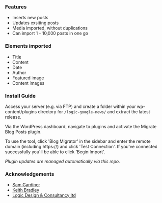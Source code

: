 ### Features

- Inserts new posts
- Updates exsiting posts
- Media imported, without duplications
- Can import 1 - 10,000 posts in one go

### Elements imported

- Title
- Content
- Date
- Author
- Featured image
- Content images

### Install Guide

Access your server (e.g. via FTP) and create a folder within your wp-content/plugins directory for ```/logic-google-news/``` and extract the latest release. 

Via the WordPress dashboard, navigate to plugins and activate the Migrate Blog Posts plugin. 

To use the tool, click 'Blog Migrator' in the sidebar and enter the remote domain (including https://) and click 'Test Connection'. If you've connected successfully you'll be able to click 'Begin Import'.

_Plugin updates are managed automatically via this repo._

### Acknowledgements

 - [Sam Gardiner](https://github.com/SamGardiner54)
 - [Keith Bradley](https://github.com/KeithBradley)
 - [Logic Design & Consultancy ltd](https://www.logicdesign.co.uk/)

